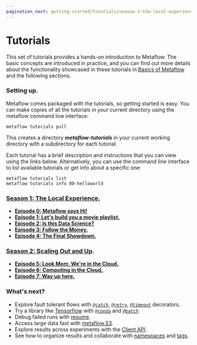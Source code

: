 ```yaml
---
pagination_next: getting-started/tutorials/season-1-the-local-experience/README
---
```


# Tutorials

This set of tutorials provides a hands-on introduction to Metaflow. The basic concepts are introduced in practice, and you can find out more details about the functionality showcased in these tutorials in [Basics of Metaflow](../../metaflow/basics) and the following sections.

### Setting up.

Metaflow comes packaged with the tutorials, so getting started is easy. You can make copies of all the tutorials in your current directory using the metaflow command line interface:

```
metaflow tutorials pull
```

This creates a directory _**metaflow-tutorials**_ in your current working directory with a subdirectory for each tutorial.&#x20;

Each tutorial has a brief description and instructions that you can view using the links below. Alternatively, you can use the command line interface to list available tutorials or get info about a specific one:

```
metaflow tutorials list
metaflow tutorials info 00-helloworld
```

### [Season 1: The Local Experience.](season-1-the-local-experience/)

- [**Episode 0: Metaflow says Hi!**](season-1-the-local-experience/episode00)
- [**Episode 1: Let's build you a movie playlist.**](season-1-the-local-experience/episode01)
- [**Episode 2: Is this Data Science?**](season-1-the-local-experience/episode02)
- [**Episode 3: Follow the Money.**](season-1-the-local-experience/episode03)
- [**Episode 4: The Final Showdown.**](season-1-the-local-experience/episode04)

### [Season 2: Scaling Out and Up](season-2-scaling-out-and-up/).

- [**Episode 5: Look Mom, We're in the Cloud.**](season-2-scaling-out-and-up/episode05)
- [**Episode 6: Computing in the Cloud.**](season-2-scaling-out-and-up/episode06)
- [**Episode 7: Way up here.**](season-2-scaling-out-and-up/episode07)

### What's next?

- Explore fault tolerant flows with [`@catch`](../../metaflow/failures#catching-exceptions-with-catch-decorator), [`@retry`](../../metaflow/failures#retrying-tasks-with-retry-decorator), [`@timeout`](../../metaflow/failures#timing-out-with-timeout-decorator) decorators.
- Try a library like [Tensorflow](https://www.tensorflow.org) with [`@conda`](../../metaflow/dependencies) and [`@batch`](../../metaflow/scaling#using-aws-batch-selectively-with-batch-decorator)
- Debug failed runs with [resume](../../metaflow/debugging#how-to-use-the-resume-command).
- Access large data fast with [metaflow.S3](../../metaflow/data#data-in-s-3-metaflow-s3).
- Explore results across experiments with the [Client API](../../metaflow/client).
- See how to organize results and collaborate with [namespaces](../../metaflow/tagging#namespaces) and [tags](../../metaflow/tagging#tagging).
